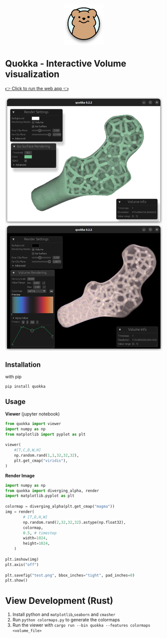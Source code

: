 <p align="center">
  <img width="25%" src="public/icon.png" />
</p>

# Quokka - Interactive Volume visualization

[👉 Click to run the web app 👈](https://keksboter.github.io/quokka)

<!--![Viewer screenshot](https://raw.githubusercontent.com/KeKsBoTer/quokka/master/screenshot.png)-->
![Viewer screenshot](images/screenshot_iso.png)
![Viewer screenshot](images/screenshot_volume.png)

## Installation

with pip
```
pip install quokka
```


## Usage

**Viewer** (jupyter notebook)
```python
from quokka import viewer
import numpy as np
from matplotlib import pyplot as plt

viewer(
    #[T,C,D,W,H]
    np.random.rand(1,1,32,32,32),
    plt.get_cmap("viridis"),   
)
```

**Render Image**
```python
import numpy as np
from quokka import diverging_alpha, render
import matplotlib.pyplot as plt

colormap = diverging_alpha(plt.get_cmap("magma"))
img = render(
        # [T,D,H,W]
        np.random.rand(2,32,32,32).astype(np.float32),
        colormap,
        0.5, # timestep
        width=1024,
        height=1024,
    )

plt.imshow(img)
plt.axis("off")

plt.savefig("test.png", bbox_inches="tight", pad_inches=0)
plt.show()
```


# View Development (Rust)

1. Install python and `matplotlib`,`seaborn` and `cmasher`
2. Run `python colormaps.py` to generate the colormaps
3. Run the viewer with `cargo run --bin quokka --features colormaps <volume_file>`
